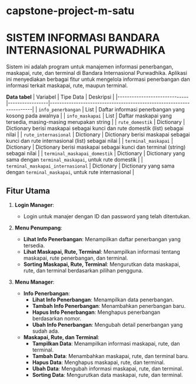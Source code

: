 # capstone-project-m-satu


# SISTEM INFORMASI BANDARA INTERNASIONAL PURWADHIKA

Sistem ini adalah program untuk manajemen informasi penerbangan, maskapai, rute, dan terminal di Bandara Internasional Purwadhika. Aplikasi ini menyediakan berbagai fitur untuk mengelola informasi penerbangan dan informasi terkait maskapai, rute, maupun terminal.

**Data tabel**
| Variabel                     | Tipe Data       | Deskripsi                                                             |
|------------------------------|-----------------|----------------------------------------------------------------------|
| `info_penerbangan`            | List            | Daftar informasi penerbangan yang kosong pada awalnya                |
| `info_maskapai`               | List            | Daftar maskapai yang tersedia, masing-masing merupakan string         |
| `rute_domestik`               | Dictionary      | Dictionary berisi maskapai sebagai kunci dan rute domestik (list) sebagai nilai |
| `rute_internasional`          | Dictionary      | Dictionary berisi maskapai sebagai kunci dan rute internasional (list) sebagai nilai |
| `terminal_maskapai`           | Dictionary      | Dictionary berisi maskapai sebagai kunci dan terminal (string) sebagai nilai  |
| `terminal_maskapai_domestik`  | Dictionary      | Dictionary yang sama dengan `terminal_maskapai`, untuk rute domestik  |
| `terminal_maskapai_internasional` | Dictionary  | Dictionary yang sama dengan `terminal_maskapai`, untuk rute internasional |



## Fitur Utama

1. **Login Manager**: 
   - Login untuk manajer dengan ID dan password yang telah ditentukan.

2. **Menu Penumpang**: 
   - **Lihat Info Penerbangan**: Menampilkan daftar penerbangan yang tersedia.
   - **Lihat Maskapai, Rute, Terminal**: Menampilkan informasi tentang maskapai, rute penerbangan, dan terminal.
   - **Sorting Maskapai, Rute, Terminal**: Mengurutkan data maskapai, rute, dan terminal berdasarkan pilihan pengguna.

3. **Menu Manager**:
   - **Info Penerbangan**: 
     - **Lihat Info Penerbangan**: Menampilkan data penerbangan.
     - **Tambah Info Penerbangan**: Menambahkan penerbangan baru.
     - **Hapus Info Penerbangan**: Menghapus penerbangan berdasarkan nomor.
     - **Ubah Info Penerbangan**: Mengubah detail penerbangan yang sudah ada.
   - **Maskapai, Rute, dan Terminal**:
     - **Tampilkan Data**: Menampilkan informasi maskapai, rute, dan terminal.
     - **Tambah Data**: Menambahkan maskapai, rute, dan terminal baru.
     - **Hapus Data**: Menghapus maskapai, rute, dan terminal.
     - **Ubah Data**: Mengubah informasi maskapai, rute, dan terminal.
     - **Sorting Data**: Mengurutkan data maskapai, rute, dan terminal.




